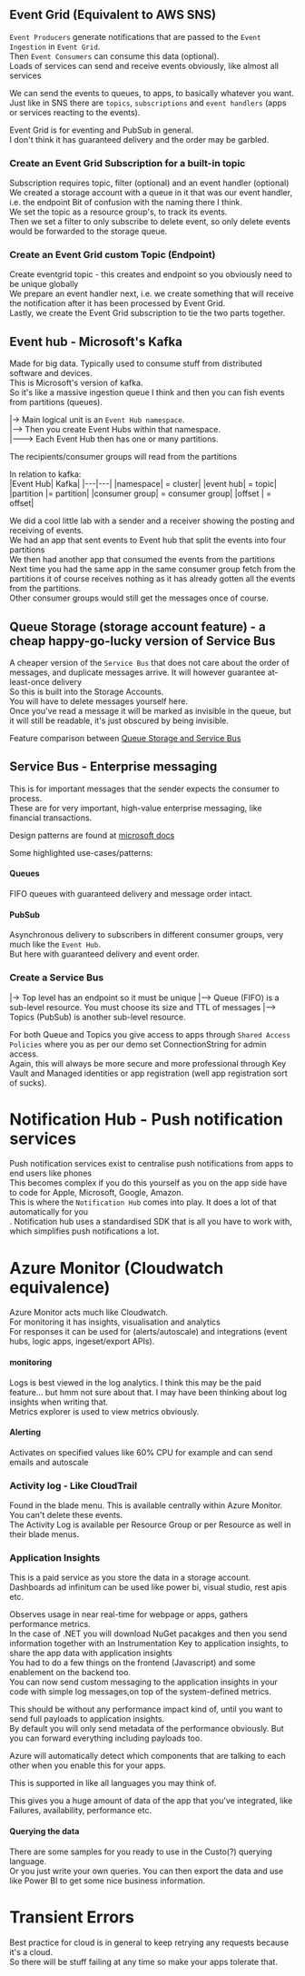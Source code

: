 ## Event Grid (Equivalent to AWS SNS)
`Event Producers` generate notifications that are passed to the `Event Ingestion` in `Event Grid`.<br>
Then `Event Consumers` can consume this data (optional).<br>
Loads of services can send and receive events obviously, like almost all services<br>

We can send the events to queues, to apps, to basically whatever you want.<br>
Just like in SNS there are `topics`, `subscriptions` and `event handlers` (apps or services reacting to the events).

Event Grid is for eventing and PubSub in general.<br>
I don't think it has guaranteed delivery and the order may be garbled.<br> 

### Create an Event Grid Subscription for a built-in topic
Subscription requires topic, filter (optional) and an event handler (optional)<br>
We created a storage account with a queue in it that was our event handler, i.e. the endpoint Bit of confusion with the naming there I think.<br>
We set the topic as a resource group's, to track its events.<br>
Then we set a filter to only subscribe to delete event, so only delete events would be forwarded to the storage queue.

### Create an Event Grid custom Topic (Endpoint)
Create eventgrid topic - this creates and endpoint so you obviously need to be unique globally<br>
We prepare an event handler next, i.e. we create something that will receive the notification after it has been processed by Event Grid.<br>
Lastly, we create the Event Grid subscription to tie the two parts together.

## Event hub - Microsoft's Kafka
Made for big data. Typically used to consume stuff from distributed software and devices.<br>
This is Microsoft's version of kafka.<br>
So it's like a massive ingestion queue I think and then you can fish events from partitions (queues).

|-> Main logical unit is an `Event Hub namespace`.<br>
|--> Then you create Event Hubs within that namespace.<br>
|---> Each Event Hub then has one or many partitions.

The recipients/consumer groups will read from the partitions

In relation to kafka:<br>
|Event Hub|      Kafka|
|---|---|
|namespace|      = cluster|
|event hub|      = topic|
|partition      |= partition| 
|consumer group| = consumer group|
|offset      |   = offset|

We did a cool little lab with a sender and a receiver showing the posting and receiving of events.<br>
We had an app that sent events to Event hub that split the events into four partitions<br>
We then had another app that consumed the events from the partitions<br>
Next time you had the same app in the same consumer group fetch from the partitions it of course receives nothing as it has already gotten all the events from the partitions.<br>
Other consumer groups would still get the messages once of course.

## Queue Storage (storage account feature) - a cheap happy-go-lucky version of Service Bus
A cheaper version of the `Service Bus` that does not care about the order of messages, and duplicate messages arrive. It will however guarantee at-least-once delivery<br>
So this is built into the Storage Accounts.<br>
You will have to delete messages yourself here.<br>
Once you've read a message it will be marked as invisible in the queue, but it will still be readable, it's just obscured by being invisible.<br>

Feature comparison between [Queue Storage and Service Bus](https://docs.microsoft.com/en-us/azure/service-bus-messaging/service-bus-azure-and-service-bus-queues-compared-contrasted)

## Service Bus - Enterprise messaging
This is for important messages that the sender expects the consumer to process.<br>
These are for very important, high-value enterprise messaging, like financial transactions.<br>

Design patterns are found at [microsoft docs](https://docs.microsoft.com/en-us/azure/architecture/patterns/category/messaging)

Some highlighted use-cases/patterns:
#### Queues
FIFO queues with guaranteed delivery and message order intact.<br>

#### PubSub
Asynchronous delivery to subscribers in different consumer groups, very much like the `Event Hub`.<br>
But here with guaranteed delivery and event order. 

### Create a Service Bus
|-> Top level has an endpoint so it must be unique
|--> Queue (FIFO) is a sub-level resource. You must choose its size and TTL of messages
|--> Topics (PubSub) is another sub-level resource. 

For both Queue and Topics you give access to apps through `Shared Access Policies` where you as per our demo set ConnectionString for admin access.<br>
Again, this will always be more secure and more professional through Key Vault and Managed identities or app registration (well app registration sort of sucks).<br>

# Notification Hub - Push notification services
Push notification services exist to centralise push notifications from apps to end users like phones<br>
This becomes complex if you do this yourself as you on the app side have to code for Apple, Microsoft, Google, Amazon.<br>
This is where the `Notification Hub` comes into play. It does a lot of that automatically for you<br>.
Notification hub uses a standardised SDK that is all you have to work with, which simplifies push notifications a lot.

# Azure Monitor (Cloudwatch equivalence)
Azure Monitor acts much like Cloudwatch.<br>
For monitoring it has insights, visualisation and analytics<br>
For responses it can be used for (alerts/autoscale) and integrations (event hubs, logic apps, ingeset/export APIs).<br>

#### monitoring
Logs is best viewed in the log analytics. I think this may be the paid feature... but hmm not sure about that. I may have been thinking about log insights when writing that.<br>
Metrics explorer is used to view metrics obviously.<br>

#### Alerting
Activates on specified values like 60% CPU for example and can send emails and autoscale

### Activity log - Like CloudTrail
Found in the blade menu. This is available centrally within Azure Monitor. You can't delete these events.<br>
The Activity Log is available per Resource Group or per Resource as well in their blade menus.

### Application Insights
This is a paid service as you store the data in a storage account.<br>
Dashboards ad infinitum can be used like power bi, visual studio, rest apis etc.

Observes usage in near real-time for webpage or apps, gathers performance metrics.<br>
In the case of .NET you will download NuGet pacakges and then you send information together with an Instrumentation Key to application insights, to share the app data with application insights<br>
You had to do a few things on the frontend (Javascript) and some enablement on the backend too.<br>
You can now send custom messaging to the application insights in your code with simple log messages,on top of the system-defined metrics.<br>

This should be without any performance impact kind of, until you want to send full payloads to application insights.<br>
By default you will only send metadata of the performance obviously. But you can forward everything including payloads too.<br>

Azure will automatically detect which components that are talking to each other when you enable this for your apps.<br>

This is supported in like all languages you may think of.<br>

This gives you a huge amount of data of the app that you've integrated, like Failures, availability, performance etc.<br>

#### Querying the data
There are some samples for you ready to use in the Custo(?) querying language.<br>
Or you just write your own queries. You can then export the data and use like Power BI to get some nice business information.

# Transient Errors
Best practice for cloud is in general to keep retrying any requests because it's a cloud.<br>
So there will be stuff failing at any time so make your apps tolerate that.